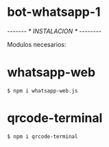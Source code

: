 # bot-whatsapp-1

_------- * INSTALACION * --------_

Modulos necesarios:

# whatsapp-web

    $ npm i whatsapp-web.js

# qrcode-terminal

    $ npm i qrcode-terminal
